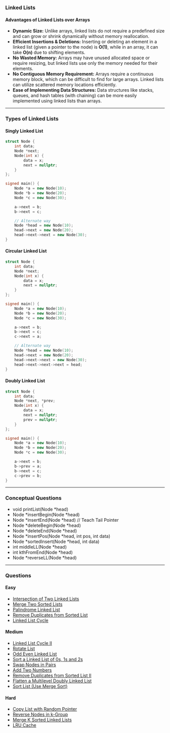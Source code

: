 ### **Linked Lists**

#### **Advantages of Linked Lists over Arrays**

- **Dynamic Size:** Unlike arrays, linked lists do not require a predefined size and can grow or shrink dynamically without memory reallocation.
- **Efficient Insertions & Deletions:** Inserting or deleting an element in a linked list (given a pointer to the node) is **O(1)**, while in an array, it can take **O(n)** due to shifting elements.
- **No Wasted Memory:** Arrays may have unused allocated space or require resizing, but linked lists use only the memory needed for their elements.
- **No Contiguous Memory Requirement:** Arrays require a continuous memory block, which can be difficult to find for large arrays. Linked lists can utilize scattered memory locations efficiently.
- **Ease of Implementing Data Structures:** Data structures like stacks, queues, and hash tables (with chaining) can be more easily implemented using linked lists than arrays.

---

### **Types of Linked Lists**

#### **Singly Linked List**

```cpp
struct Node {  
    int data;  
    Node *next;  
    Node(int x) {  
        data = x;  
        next = nullptr;  
    }  
};

signed main() {  
    Node *a = new Node(10);  
    Node *b = new Node(20);  
    Node *c = new Node(30);

    a->next = b;  
    b->next = c;

    // Alternate way  
    Node *head = new Node(10);  
    head->next = new Node(20);  
    head->next->next = new Node(30);  
}
```

#### **Circular Linked List**

```cpp
struct Node {  
    int data;  
    Node *next;  
    Node(int x) {  
        data = x;  
        next = nullptr;  
    }  
};

signed main() {  
    Node *a = new Node(10);  
    Node *b = new Node(20);  
    Node *c = new Node(30);

    a->next = b;  
    b->next = c;  
    c->next = a;

    // Alternate way  
    Node *head = new Node(10);  
    head->next = new Node(20);  
    head->next->next = new Node(30);  
    head->next->next->next = head;  
}
```

#### **Doubly Linked List**

```cpp
struct Node {  
    int data;  
    Node *next, *prev;  
    Node(int x) {  
        data = x;  
        next = nullptr;  
        prev = nullptr;  
    }  
};

signed main() {  
    Node *a = new Node(10);  
    Node *b = new Node(20);  
    Node *c = new Node(30);

    a->next = b;  
    b->prev = a;  
    b->next = c;  
    c->prev = b;  
}
```

---

### **Conceptual Questions**

- void printList(Node *head)
- Node *insertBegin(Node *head)
- Node *insertEnd(Node *head) // Teach Tail Pointer
- Node *deleteBegin(Node *head)
- Node *deleteEnd(Node *head)
- Node *insertPos(Node *head, int pos, int data)
- Node *sortedInsert(Node *head, int data)
- int middleLL(Node *head)
- int kthFromEnd(Node *head)
- Node *reverseLL(Node *head)

---

### **Questions**

#### **Easy**
- [Intersection of Two Linked Lists](https://leetcode.com/problems/intersection-of-two-linked-lists/description/)
- [Merge Two Sorted Lists](https://leetcode.com/problems/merge-two-sorted-lists/description/)
- [Palindrome Linked List](https://leetcode.com/problems/palindrome-linked-list/description/)
- [Remove Duplicates from Sorted List](https://leetcode.com/problems/remove-duplicates-from-sorted-list/description/)
- [Linked List Cycle](https://leetcode.com/problems/linked-list-cycle/description/)

#### **Medium**
- [Linked List Cycle II](https://leetcode.com/problems/linked-list-cycle-ii/description/)
- [Rotate List](https://leetcode.com/problems/rotate-list/description/)
- [Odd Even Linked List](https://leetcode.com/problems/odd-even-linked-list/description/)
- [Sort a Linked List of 0s, 1s and 2s](https://www.geeksforgeeks.org/problems/given-a-linked-list-of-0s-1s-and-2s-sort-it/1)
- [Swap Nodes in Pairs](https://leetcode.com/problems/swap-nodes-in-pairs/description/)
- [Add Two Numbers](https://leetcode.com/problems/add-two-numbers/description/)
- [Remove Duplicates from Sorted List II](https://leetcode.com/problems/remove-duplicates-from-sorted-list-ii/description/)
- [Flatten a Multilevel Doubly Linked List](https://leetcode.com/problems/flatten-a-multilevel-doubly-linked-list/description/)
- [Sort List (Use Merge Sort)](https://leetcode.com/problems/sort-list/description/)

#### **Hard**
- [Copy List with Random Pointer](https://leetcode.com/problems/copy-list-with-random-pointer/description/)
- [Reverse Nodes in k-Group](https://leetcode.com/problems/reverse-nodes-in-k-group/description/)
- [Merge K Sorted Linked Lists](https://leetcode.com/problems/merge-k-sorted-lists/description/)
- [LRU Cache](https://leetcode.com/problems/lru-cache/description/)
